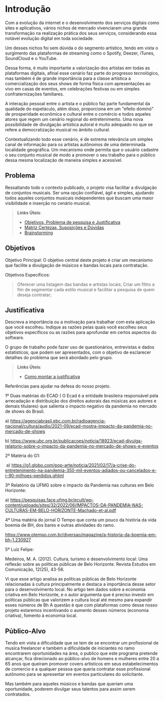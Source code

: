 # Introdução

Com a evolução da internet e o desenvolvimento dos serviços digitais como sites e aplicativos, vários nichos de mercado vivenciaram uma grande transformação na realização prática dos seus serviços, considerando essa notável evolução digital em toda sociedade.

Um desses nichos foi sem dúvida o do segmento artístico, tendo em vista o surgimento das plataformas de streaming como o Spotify, Deezer, iTunes, SoundCloud e o YouTube.

Dessa forma, é muito importante a valorização dos artistas em todas as plataformas digitais, afinal esse cenário faz parte do progresso tecnológico, mas também é de grande importância para a classe artística a comercialização dos seus shows de forma física com apresentações ao vivo em casas de eventos, em celebrações festivas ou em simples confraternizações familiares.

A interação pessoal entre o artista e o público faz parte fundamental da qualidade do espetáculo, além disso, proporciona em um "efeito dominó" de prosperidade econômica e cultural entre o comércio e todos aqueles atores que regem um cenário regional do entretenimento. Uma nova possibilidade de divulgação artística autoral é muito adequado no que se refere a democratização musical no âmbito cultural. 

Contextualizando todo esse cenário, é de extrema relevância um simples canal de informação para os artistas autônomos de uma determinada localidade geográfica. Um mecanismo onde permita que o usuário cadastre o seu conjunto musical de modo a promover o seu trabalho para o público dessa mesma localização de maneira simples e acessível.

## Problema
Ressaltando todo o contexto publicado, o projeto visa facilitar a divulgação de conjuntos musicais. Ser uma opção confiável, ágil e simples, ajudando todos aqueles conjuntos musicais independentes que buscam uma maior visibilidade e inserção no cenário musical.

> **Links Úteis**:
> - [Objetivos, Problema de pesquisa e Justificativa](https://medium.com/@versioparole/objetivos-problema-de-pesquisa-e-justificativa-c98c8233b9c3)
> - [Matriz Certezas, Suposições e Dúvidas](https://medium.com/educa%C3%A7%C3%A3o-fora-da-caixa/matriz-certezas-suposi%C3%A7%C3%B5es-e-d%C3%BAvidas-fa2263633655)
> - [Brainstorming](https://www.euax.com.br/2018/09/brainstorming/)

## Objetivos

Objetivo Principal:
O objetivo central deste projeto é criar um mecanismo que facilite a divulgação de músicos e bandas locais para contratação.

Objetivos Específicos:
> Oferecer uma listagem das bandas e artistas locais;
> Criar um filtro a fim de segmentar cada estilo musical e facilitar a pesquisa de quem deseja contratar;


## Justificativa

Descreva a importância ou a motivação para trabalhar com esta aplicação que você escolheu. Indique as razões pelas quais você escolheu seus objetivos específicos ou as razões para aprofundar em certos aspectos do software.

O grupo de trabalho pode fazer uso de questionários, entrevistas e dados estatísticos, que podem ser apresentados, com o objetivo de esclarecer detalhes do problema que será abordado pelo grupo.

> **Links Úteis**:
> - [Como montar a justificativa](https://guiadamonografia.com.br/como-montar-justificativa-do-tcc/)

 Referências para ajudar na defesa do nosso projeto.

1º Duas matérias do ECAD ( O Ecad é a entidade brasileira responsável pela arrecadação e distribuição dos direitos autorais das músicas aos autores e demais titulares) que salienta o impacto negativo da pandemia no mercado de shows do Brasil.

a) https://agenciabrasil.ebc.com.br/radioagencia-nacional/cultura/audio/2021-09/ecad-mostra-impacto-da-pandemia-no-mercado-de-shows

b) https://www.ubc.org.br/publicacoes/noticia/18923/ecad-divulga-relatorio-sobre-o-impacto-da-pandemia-no-mercado-de-shows-e-eventos

2º Matéria do G1:

 a) https://g1.globo.com/pop-arte/noticia/2021/02/17/a-crise-do-entretenimento-na-pandemia-350-mil-eventos-adiados-ou-cancelados-e-r-90-milhoes-perdidos.ghtml
 
3º Relatório da UFMG sobre o impacto da Pandemia nas culturas em Belo Horizonte:

 a) https://pesquisas.face.ufmg.br/ecult/wp-content/uploads/sites/32/2022/06/IMPACTOS-DA-PANDEMIA-NAS-CULTURAS-EM-BELO-HORIZONTE-Machado-et-al.pdf
 
 4º Uma matéria do jornal O Tempo que conta um pouco da história da vida boemia de BH, dos bares e outras atividades do ramo. 

https://www.otempo.com.br/diversao/magazine/a-historia-da-boemia-em-bh-1.230927

5º Luiz Felipe:

Medeiros, M. A. (2012). Cultura, turismo e desenvolvimento local: Uma reflexão sobre as políticas públicas de Belo Horizonte. Revista Estudos em Comunicação, 12(25), 43-56.

Vi que esse artigo analisa as políticas públicas de Belo Horizonte relacionadas à cultura principalmente e destaca a importância desse setor para o desenvolvimento local. No artigo tem dados sobre a economia criativa em Belo Horizonte, e o autor argumenta que é preciso investir em políticas públicas que valorizem a cultura local até mesmo para expandir esses números de Bh 
A questão é que com plataformas como desse nosso projeto estaremos incentivando o aumento desses números (economia criativa),
fomento à economia local. 

## Público-Alvo

Tendo em vista a dificuldade que se tem de se encontrar um profissional de musica freelancer e também a dificuldade de iniciantes no ramo encontrarem oportunidades na área, o publico que este programa pretende alcançar, fica direcionado ao público-alvo de homens e mulheres entre 20 a 65 anos  que queiram promover covers artísticos em seus estabelecimentos de comercio e a qualquer pessoa que queria contratar esse profissional autônomo para se apresentar em eventos particulares do solicitante. 

Mas também para aqueles músicos e bandas que queriam uma oportunidade, poderem divulgar seus talentos para assim serem contratados.

